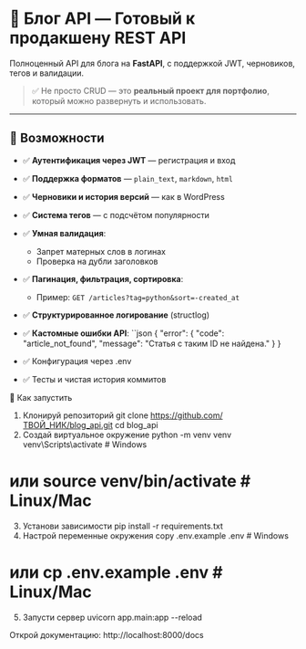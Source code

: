 # 🚀 Блог API — Готовый к продакшену REST API

Полноценный API для блога на **FastAPI**, с поддержкой JWT, черновиков, тегов и валидации.  
> ✅ Не просто CRUD — это **реальный проект для портфолио**, который можно развернуть и использовать.

---

## 🧩 Возможности

- ✅ **Аутентификация через JWT** — регистрация и вход
- ✅ **Поддержка форматов** — `plain_text`, `markdown`, `html`
- ✅ **Черновики и история версий** — как в WordPress
- ✅ **Система тегов** — с подсчётом популярности
- ✅ **Умная валидация**:
  - Запрет матерных слов в логинах
  - Проверка на дубли заголовков
- ✅ **Пагинация, фильтрация, сортировка**:
  - Пример: `GET /articles?tag=python&sort=-created_at`
- ✅ **Структурированное логирование** (structlog)
- ✅ **Кастомные ошибки API**:
  ``json
  {
    "error": {
      "code": "article_not_found",
      "message": "Статья с таким ID не найдена."
    }
  }
		
- ✅ Конфигурация через .env
- ✅ Тесты и чистая история коммитов

🚀 Как запустить
1. Клонируй репозиторий
git clone https://github.com/ТВОЙ_НИК/blog_api.git
cd blog_api
2. Создай виртуальное окружение
python -m venv venv
venv\Scripts\activate  # Windows
# или source venv/bin/activate  # Linux/Mac
3. Установи зависимости
pip install -r requirements.txt
4. Настрой переменные окружения
copy .env.example .env  # Windows
# или cp .env.example .env  # Linux/Mac
5. Запусти сервер
uvicorn app.main:app --reload

Открой документацию: http://localhost:8000/docs